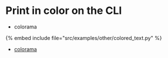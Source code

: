 # Print in color on the CLI

* colorama

{% embed include file="src/examples/other/colored_text.py" %}

* [colorama](https://pypi.org/project/colorama/)


